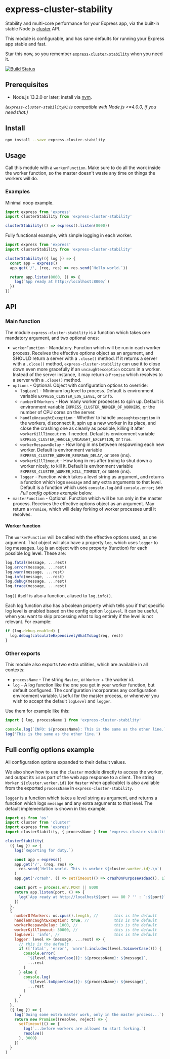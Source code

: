 # express-cluster-stability

Stability and multi-core performance for your Express app, via the built-in
stable Node.js [cluster](https://nodejs.org/api/cluster.html#cluster_cluster)
API.

This module is configurable, and has sane defaults for running your Express app
stable and fast.

Star this now, so you remember
[`express-cluster-stability`](https://npmjs.com/package/express-cluster-stability)
when you need it.

[![Build Status](https://travis-ci.org/hugojosefson/express-cluster-stability.svg?branch=master)](https://travis-ci.org/hugojosefson/express-cluster-stability)

## Prerequisites

- Node.js 13.2.0 or later; install via [nvm](https://github.com/nvm-sh/nvm).

_(`express-cluster-stability@1` is compatible with Node.js >=4.0.0, if you need
that.)_

## Install

```bash
npm install --save express-cluster-stability
```

## Usage

Call this module with a `workerFunction`. Make sure to do all the work inside
the worker function, so the master doesn't waste any time on things the workers
will do.

### Examples

Minimal noop example.

```js
import express from 'express'
import clusterStability from 'express-cluster-stability'

clusterStability(() => express().listen(8000))
```

Fully functional example, with simple logging in each worker.

```js
import express from 'express'
import clusterStability from 'express-cluster-stability'

clusterStability(({ log }) => {
  const app = express()
  app.get('/', (req, res) => res.send(`Hello world.`))

  return app.listen(8000, () => {
    log(`App ready at http://localhost:8000/`)
  })
})
```

## API

### Main function

The module `express-cluster-stability` is a function which takes one mandatory
argument, and two optional ones:

- `workerFunction` - Mandatory. Function which will be run in each worker
  process. Receives the effective options object as an argument, and SHOULD
  return a server with a `.close()` method. If it returns a server with a
  `.close()` method, `express-cluster-stability` can use it to close down even
  more gracefully if an `uncaughtexception` occurs in a worker. Instead of the
  server instance, it may return a `Promise` which resolves to a server with a
  `.close()` method.
- `options` - Optional. Object with configuration options to override:
  - `logLevel` - Minimum log level to process. Default is environment variable
    `EXPRESS_CLUSTER_LOG_LEVEL`, or `info`.
  - `numberOfWorkers` - How many worker processes to spin up. Default is
    environment variable `EXPRESS_CLUSTER_NUMBER_OF_WORKERS`, or the number of
    CPU cores on the server.
  - `handleUncaughtException` - Whether to handle `uncaughtexception` in the
    workers, disconnect it, spin up a new worker in its place, and close the
    crashing one as cleanly as possible, killing it after `workerKillTimeout` ms
    if needed. Default is environment variable
    `EXPRESS_CLUSTER_HANDLE_UNCAUGHT_EXCEPTION`, or `true`.
  - `workerRespawnDelay` - How long in ms between respawning each new worker.
    Default is environment variable `EXPRESS_CLUSTER_WORKER_RESPAWN_DELAY`, or
    `1000` (ms).
  - `workerKillTimeout` - How long in ms after trying to shut down a worker
    nicely, to kill it. Default is environment variable
    `EXPRESS_CLUSTER_WORKER_KILL_TIMEOUT`, or `30000` (ms).
  - `logger` - Function which takes a level string as argument, and returns a
    function which logs `message` and any extra arguments to that level. Default
    is a function which uses `console.log` and `console.error`; see _Full config
    options example_ below.
- `masterFunction` - Optional. Function which will be run only in the master
  process. Receives the effective options object as an argument. May return a
  `Promise`, which will delay forking of worker processes until it resolves.

#### Worker function

The `workerFunction` will be called with the effective options used, as one
argument. That object will also have a property `log`, which uses `logger` to
log messages. `log` is an object with one property (function) for each possible
log level. These are:

```js
log.fatal(message, ...rest)
log.error(message, ...rest)
log.warn(message, ...rest)
log.info(message, ...rest)
log.debug(message, ...rest)
log.trace(message, ...rest)
```

`log()` itself is also a function, aliased to `log.info()`.

Each log function also has a boolean property which tells you if that specific
log level is enabled based on the config option `logLevel`. It can be useful,
when you want to skip processing what to log entirely if the level is not
relevant. For example:

```js
if (log.debug.enabled) {
  log.debug(calculateExpensivelyWhatToLog(req, res))
}
```

### Other exports

This module also exports two extra utilities, which are available in all
contexts:

- `processName` - The string `Master`, or `Worker` + the worker id.
- `log` - A log function like the one you get in your worker function, but
  default configured. The configuration incorporates any configuration
  environment variable. Useful for the master process, or whenever you wish to
  accept the default `logLevel` and `logger`.

Use them for example like this:

```js
import { log, processName } from 'express-cluster-stability'

console.log(`INFO: ${processName}: This is the same as the other line.`)
log('This is the same as the other line.')
```

## Full config options example

All configuration options expanded to their default values.

We also show how to use the `cluster` module directly to access the worker, and
output its `id` as part of the web app response to a client. The string
`Worker ${cluster.worker.id}` (or `Master` when applicable) is also available
from the exported `processName` in `express-cluster-stability`.

`logger` is a function which takes a level string as argument, and returns a
function which logs `message` and any extra arguments to that level. The default
implementation is shown in this example.

```js
import os from 'os'
import cluster from 'cluster'
import express from 'express'
import clusterStability, { processName } from 'express-cluster-stability'

clusterStability(
  ({ log }) => {
    log(`Reporting for duty.`)

    const app = express()
    app.get('/', (req, res) =>
      res.send(`Hello world. This is worker ${cluster.worker.id}.\n`)
    )
    app.get('/crash', () => setTimeout(() => crashOnPurposeAsdasd(), 1))

    const port = process.env.PORT || 8000
    return app.listen(port, () => {
      log(`App ready at http://localhost${port === 80 ? '' : `:${port}`}/`)
    })
  },
  {
    numberOfWorkers: os.cpus().length, //       this is the default
    handleUncaughtException: true, //           this is the default
    workerRespawnDelay: 1000, //                this is the default
    workerKillTimeout: 30000, //                this is the default
    logLevel: 'info', //                        this is the default
    logger: level => (message, ...rest) => {
      // this is the default
      if (['fatal', 'error', 'warn'].includes(level.toLowerCase())) {
        console.error(
          `${level.toUpperCase()}: ${processName}: ${message}`,
          ...rest
        )
      } else {
        console.log(
          `${level.toUpperCase()}: ${processName}: ${message}`,
          ...rest
        )
      }
    },
  },
  ({ log }) => {
    log(`Doing some extra master work, only in the master process...`)
    return new Promise((resolve, reject) => {
      setTimeout(() => {
        log(`...before workers are allowed to start forking.`)
        resolve()
      }, 3000)
    })
  }
)
```
